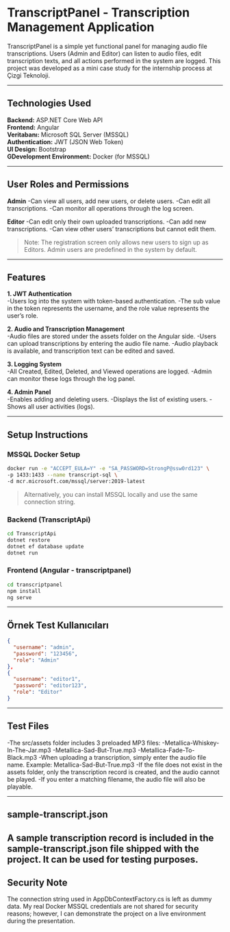 
# TranscriptPanel - Transcription Management Application

TranscriptPanel is a simple yet functional panel for managing audio file transcriptions. Users (Admin and Editor) can listen to audio files, edit transcription texts, and all actions performed in the system are logged. This project was developed as a mini case study for the internship process at Çizgi Teknoloji.

----

## Technologies Used

**Backend:** ASP.NET Core Web API  
**Frontend:** Angular  
**Veritabanı:** Microsoft SQL Server (MSSQL)  
**Authentication:** JWT (JSON Web Token)  
**UI Design:** Bootstrap  
**GDevelopment Environment:** Docker (for MSSQL)

----

## User Roles and Permissions

**Admin**
-Can view all users, add new users, or delete users.
-Can edit all transcriptions.
-Can monitor all operations through the log screen.

**Editor**
-Can edit only their own uploaded transcriptions.
-Can add new transcriptions.
-Can view other users’ transcriptions but cannot edit them.

> Note: The registration screen only allows new users to sign up as Editors. Admin users are predefined in the system by default.

----

## Features

**1. JWT Authentication**  
-Users log into the system with token-based authentication.
-The sub value in the token represents the username, and the role value represents the user’s role.

**2. Audio and Transcription Management**  
-Audio files are stored under the assets folder on the Angular side.
-Users can upload transcriptions by entering the audio file name.
-Audio playback is available, and transcription text can be edited and saved.

**3. Logging System**  
-All Created, Edited, Deleted, and Viewed operations are logged.
-Admin can monitor these logs through the log panel.

**4. Admin Panel**  
-Enables adding and deleting users.
-Displays the list of existing users.
-Shows all user activities (logs).

----

## Setup Instructions

### MSSQL Docker Setup

```bash
docker run -e "ACCEPT_EULA=Y" -e "SA_PASSWORD=StrongP@ssw0rd123" \
-p 1433:1433 --name transcript-sql \
-d mcr.microsoft.com/mssql/server:2019-latest
```

> Alternatively, you can install MSSQL locally and use the same connection string.

### Backend (TranscriptApi)

```bash
cd TranscriptApi
dotnet restore
dotnet ef database update
dotnet run
```

### Frontend (Angular - transcriptpanel)

```bash
cd transcriptpanel
npm install
ng serve
```

----

## Örnek Test Kullanıcıları

```json
{
  "username": "admin",
  "password": "123456",
  "role": "Admin"
},
{
  "username": "editor1",
  "password": "editor123",
  "role": "Editor"
}
```

----

## Test Files

-The src/assets folder includes 3 preloaded MP3 files:
-Metallica-Whiskey-In-The-Jar.mp3
-Metallica-Sad-But-True.mp3
-Metallica-Fade-To-Black.mp3
-When uploading a transcription, simply enter the audio file name. Example: Metallica-Sad-But-True.mp3
-If the file does not exist in the assets folder, only the transcription record is created, and the audio cannot be played.
-If you enter a matching filename, the audio file will also be playable.

----

## sample-transcript.json

A sample transcription record is included in the sample-transcript.json file shipped with the project. It can be used for testing purposes.
----

## Security Note

The connection string used in AppDbContextFactory.cs is left as dummy data. My real Docker MSSQL credentials are not shared for security reasons; however, I can demonstrate the project on a live environment during the presentation.

